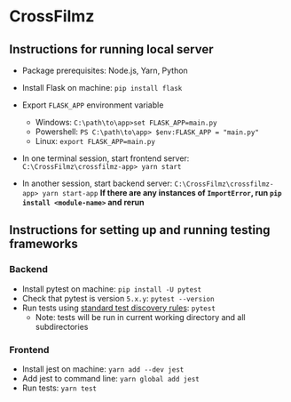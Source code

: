 # CrossFilmz
## Instructions for running local server
* Package prerequisites: Node.js, Yarn, Python
* Install Flask on machine: `pip install flask`
* Export `FLASK_APP` environment variable
  * Windows: `C:\path\to\app>set FLASK_APP=main.py`
  * Powershell: `PS C:\path\to\app> $env:FLASK_APP = "main.py"`
  * Linux: `export FLASK_APP=main.py`

* In one terminal session, start frontend server: `C:\CrossFilmz\crossfilmz-app> yarn start`
* In another session, start backend server: `C:\CrossFilmz\crossfilmz-app> yarn start-app`
**If there are any instances of `ImportError`, run `pip install <module-name>` and rerun**

## Instructions for setting up and running testing frameworks
### Backend
* Install pytest on machine: `pip install -U pytest`
* Check that pytest is version `5.x.y`: `pytest --version`
* Run tests using [standard test discovery rules](https://docs.pytest.org/en/stable/goodpractices.html#test-discovery): `pytest`
  * Note: tests will be run in current working directory and all subdirectories

### Frontend
* Install jest on machine: `yarn add --dev jest`
* Add jest to command line: `yarn global add jest`
* Run tests: `yarn test`
